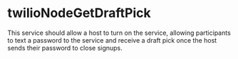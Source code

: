 # twilioNodeGetDraftPick
This service should allow a host to turn on the service, allowing participants to text a password to the service and receive a draft pick once the host sends their password to close signups.
